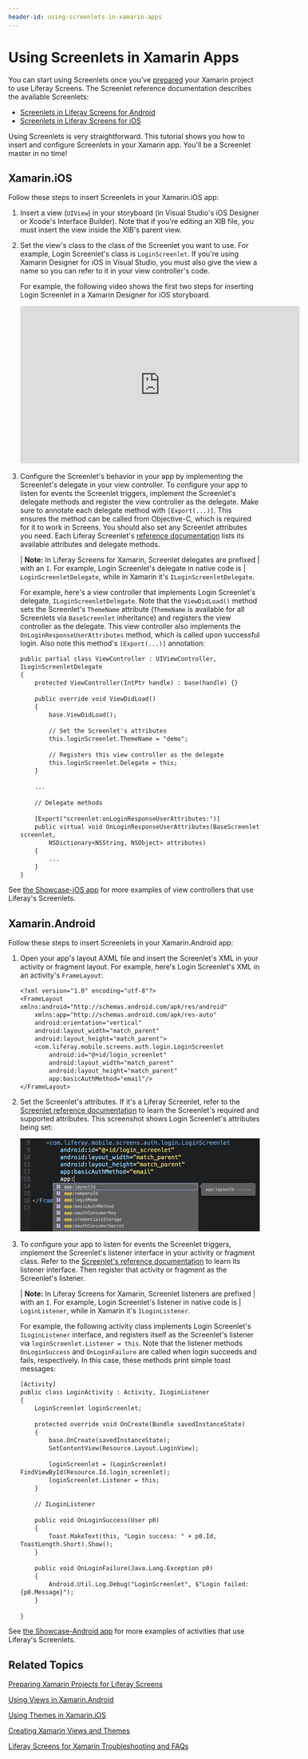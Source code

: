 ```yaml
---
header-id: using-screenlets-in-xamarin-apps
---
```


# Using Screenlets in Xamarin Apps

You can start using Screenlets once you've 
[prepared](/docs/7-1/tutorials/-/knowledge_base/t/preparing-xamarin-projects-for-liferay-screens) 
your Xamarin project to use Liferay Screens. The Screenlet reference 
documentation describes the available Screenlets: 

-   [Screenlets in Liferay Screens for Android](/docs/7-1/reference/-/knowledge_base/r/screenlets-in-liferay-screens-for-android)
-   [Screenlets in Liferay Screens for iOS](/docs/7-1/reference/-/knowledge_base/r/screenlets-in-liferay-screens-for-ios)

Using Screenlets is very straightforward. This tutorial shows you how to insert 
and configure Screenlets in your Xamarin app. You'll be a Screenlet master in no 
time! 

## Xamarin.iOS

Follow these steps to insert Screenlets in your Xamarin.iOS app:

1.  Insert a view (`UIView`) in your storyboard (in Visual Studio's iOS Designer 
    or Xcode's Interface Builder). Note that if you're editing an XIB file, you 
    must insert the view inside the XIB's parent view. 

2.  Set the view's class to the class of the Screenlet you want to use. For 
    example, Login Screenlet's class is `LoginScreenlet`. If you're using 
    Xamarin Designer for iOS in Visual Studio, you must also give the view a 
    name so you can refer to it in your view controller's code. 

    For example, the following video shows the first two steps for inserting 
    Login Screenlet in a Xamarin Designer for iOS storyboard. 


    <iframe width="560" height="315" src="https://www.youtube.com/embed/y95XwdpCZVQ" frameborder="0" allowfullscreen></iframe>

3.  Configure the Screenlet's behavior in your app by implementing the 
    Screenlet's delegate in your view controller. To configure your app to 
    listen for events the Screenlet triggers, implement the Screenlet's delegate 
    methods and register the view controller as the delegate. Make sure to 
    annotate each delegate method with `[Export(...)]`. This ensures the method 
    can be called from Objective-C, which is required for it to work in Screens. 
    You should also set any Screenlet attributes you need. Each Liferay 
    Screenlet's 
    [reference documentation](/docs/7-1/reference/-/knowledge_base/r/screenlets-in-liferay-screens-for-ios) 
    lists its available attributes and delegate methods. 

    | **Note:** In Liferay Screens for Xamarin, Screenlet delegates are prefixed
    | with an `I`. For example, Login Screenlet's delegate in native code is
    | `LoginScreenletDelegate`, while in Xamarin it's `ILoginScreenletDelegate`.

    For example, here's a view controller that implements Login Screenlet's 
    delegate, `ILoginScreenletDelegate`. Note that the `ViewDidLoad()` method 
    sets the Screenlet's `ThemeName` attribute (`ThemeName` is available for all 
    Screenlets via `BaseScreenlet` inheritance) and registers the view 
    controller as the delegate. This view controller also implements the 
    `OnLoginResponseUserAttributes` method, which is called upon successful 
    login. Also note this method's `[Export(...)]` annotation: 

        public partial class ViewController : UIViewController, ILoginScreenletDelegate
        {
            protected ViewController(IntPtr handle) : base(handle) {}

            public override void ViewDidLoad()
            {
                base.ViewDidLoad();

                // Set the Screenlet's attributes
                this.loginScreenlet.ThemeName = "demo";

                // Registers this view controller as the delegate 
                this.loginScreenlet.Delegate = this;
            }

            ...

            // Delegate methods

            [Export("screenlet:onLoginResponseUserAttributes:")]
            public virtual void OnLoginResponseUserAttributes(BaseScreenlet screenlet, 
                NSDictionary<NSString, NSObject> attributes)
            {
                ...
            }
        }

See 
[the Showcase-iOS app](https://github.com/liferay/liferay-screens/tree/develop/xamarin/Samples/Showcase-iOS/ViewController)
for more examples of view controllers that use Liferay's Screenlets. 

## Xamarin.Android

Follow these steps to insert Screenlets in your Xamarin.Android app: 

1.  Open your app's layout AXML file and insert the Screenlet's XML in your 
    activity or fragment layout. For example, here's Login Screenlet's XML in an 
    activity's `FrameLayout`: 

        <?xml version="1.0" encoding="utf-8"?>
        <FrameLayout xmlns:android="http://schemas.android.com/apk/res/android"
            xmlns:app="http://schemas.android.com/apk/res-auto"
            android:orientation="vertical"
            android:layout_width="match_parent"
            android:layout_height="match_parent">
            <com.liferay.mobile.screens.auth.login.LoginScreenlet
                android:id="@+id/login_screenlet"
                android:layout_width="match_parent"
                android:layout_height="match_parent"
                app:basicAuthMethod="email"/>
        </FrameLayout>

2.  Set the Screenlet's attributes. If it's a Liferay Screenlet, refer to the 
    [Screenlet reference documentation](/docs/7-1/reference/-/knowledge_base/r/screenlets-in-liferay-screens-for-android) 
    to learn the Screenlet's required and supported attributes. This screenshot 
    shows Login Screenlet's attributes being set: 

    ![Figure 1: You can set a Screenlet's attributes via the app's layout AXML file.](../../../images/screens-xamarin-android-screenlet-attributes.png)

3.  To configure your app to listen for events the Screenlet triggers, implement 
    the Screenlet's listener interface in your activity or fragment class. Refer 
    to the 
    [Screenlet's reference documentation](/docs/7-1/reference/-/knowledge_base/r/screenlets-in-liferay-screens-for-android) 
    to learn its listener interface. Then register that activity or fragment as 
    the Screenlet's listener. 

    | **Note:** In Liferay Screens for Xamarin, Screenlet listeners are prefixed
    | with an `I`. For example, Login Screenlet's listener in native code is
    | `LoginListener`, while in Xamarin it's `ILoginListener`.

    For example, the following activity class implements Login Screenlet's 
    `ILoginListener` interface, and registers itself as the Screenlet's 
    listener via `loginScreenlet.Listener = this`. Note that the listener
    methods `OnLoginSuccess` and `OnLoginFailure` are called when login succeeds 
    and fails, respectively. In this case, these methods print simple toast 
    messages: 

        [Activity]
        public class LoginActivity : Activity, ILoginListener
        {
            LoginScreenlet loginScreenlet;

            protected override void OnCreate(Bundle savedInstanceState)
            {
                base.OnCreate(savedInstanceState);
                SetContentView(Resource.Layout.LoginView);

                loginScreenlet = (LoginScreenlet) FindViewById(Resource.Id.login_screenlet);
                loginScreenlet.Listener = this;
            }

            // ILoginListener

            public void OnLoginSuccess(User p0)
            {
                Toast.MakeText(this, "Login success: " + p0.Id, ToastLength.Short).Show();
            }

            public void OnLoginFailure(Java.Lang.Exception p0)
            {
                Android.Util.Log.Debug("LoginScreenlet", $"Login failed: {p0.Message}");
            }

        }

See 
[the Showcase-Android app](https://github.com/liferay/liferay-screens/tree/develop/xamarin/Samples/Showcase-Android/Activities)
for more examples of activities that use Liferay's Screenlets. 

## Related Topics

[Preparing Xamarin Projects for Liferay Screens](/docs/7-1/tutorials/-/knowledge_base/t/preparing-xamarin-projects-for-liferay-screens)

[Using Views in Xamarin.Android](/docs/7-1/tutorials/-/knowledge_base/t/using-views-in-xamarin-android)

[Using Themes in Xamarin.iOS](/docs/7-1/tutorials/-/knowledge_base/t/using-themes-in-xamarin-ios)

[Creating Xamarin Views and Themes](/docs/7-1/tutorials/-/knowledge_base/t/creating-xamarin-views-and-themes)

[Liferay Screens for Xamarin Troubleshooting and FAQs](/docs/7-1/tutorials/-/knowledge_base/t/liferay-screens-for-xamarin-troubleshooting-and-faqs)
